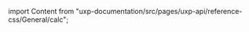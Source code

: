 
import Content from "uxp-documentation/src/pages/uxp-api/reference-css/General/calc";

<Content query="product=photoshop"/>
